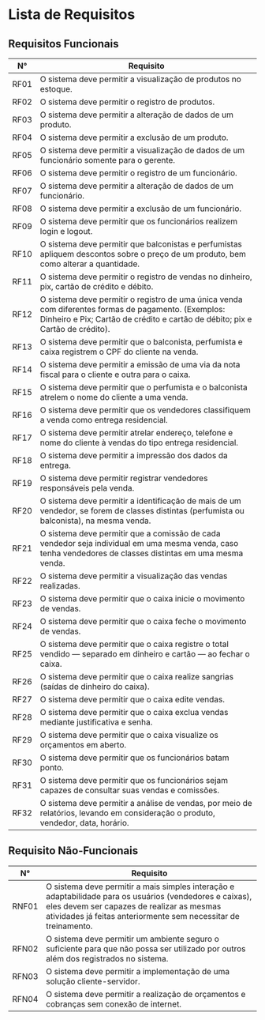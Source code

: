 
# Lista de Requisitos

## Requisitos Funcionais
| N° | Requisito |
|----|-----------|
|RF01|O sistema deve permitir a visualização de produtos no estoque.|
|RF02|O sistema deve permitir o registro de produtos.|
|RF03|O sistema deve permitir a alteração de dados de um produto.|
|RF04|O sistema deve permitir a exclusão de um produto.|
|RF05|O sistema deve permitir a visualização de dados de um funcionário somente para o gerente.|
|RF06|O sistema deve permitir o registro de um funcionário.|
|RF07|O sistema deve permitir a alteração de dados de um funcionário.|
|RF08|O sistema deve permitir a exclusão de um funcionário.|
|RF09|O sistema deve permitir que os funcionários realizem login e logout.|
|RF10|O sistema deve permitir que balconistas e perfumistas apliquem descontos sobre o preço de um produto, bem como alterar a quantidade.|
|RF11|O sistema deve permitir o registro de vendas no dinheiro, pix, cartão de crédito e débito.|
|RF12|O sistema deve permitir o registro de uma única venda com diferentes formas de pagamento. (Exemplos: Dinheiro e Pix; Cartão de crédito e cartão de débito; pix e Cartão de crédito).|
|RF13|O sistema deve permitir que o balconista, perfumista e caixa registrem o CPF do cliente na venda.|
|RF14|O sistema deve permitir a emissão de uma via da nota fiscal para o cliente e outra para o caixa.|
|RF15|O sistema deve permitir que o perfumista e o balconista atrelem o nome do cliente a uma venda.|
|RF16|O sistema deve permitir que os vendedores classifiquem a venda como entrega residencial.|
|RF17|O sistema deve permitir atrelar endereço, telefone e nome do cliente à vendas do tipo entrega residencial.|
|RF18|O sistema deve permitir a impressão dos dados da entrega.|
|RF19|O sistema deve permitir registrar vendedores responsáveis pela venda.|
|RF20|O sistema deve permitir a identificação de mais de um vendedor, se forem de classes distintas (perfumista ou balconista), na mesma venda.|
|RF21|O sistema deve permitir que a comissão de cada vendedor seja individual em uma mesma venda, caso tenha vendedores de classes distintas em uma mesma venda.|
|RF22|O sistema deve permitir a visualização das vendas realizadas.|
|RF23|O sistema deve permitir que o caixa inicie o movimento de vendas.|
|RF24|O sistema deve permitir  que o caixa feche o movimento de vendas.|
|RF25|O sistema deve permitir que o caixa registre o total vendido — separado em dinheiro e cartão — ao fechar o caixa.|
|RF26|O sistema deve permitir que o caixa realize sangrias (saídas de dinheiro do caixa).|
|RF27|O sistema deve permitir que o caixa edite vendas.
|RF28|O sistema deve permitir que o caixa exclua vendas mediante justificativa e senha.|
|RF29|O sistema deve permitir que o caixa visualize os orçamentos em aberto.|
|RF30|O sistema deve permitir que os funcionários batam ponto.|
|RF31|O sistema deve permitir que os funcionários sejam capazes de consultar suas vendas e comissões.|
|RF32|O sistema deve permitir a análise de vendas, por meio de relatórios, levando em consideração o produto, vendedor, data, horário.|

## Requisito Não-Funcionais
| N° | Requisito |
|----|-----------|
|RNF01|O sistema deve permitir a mais simples interação e adaptabilidade para os usuários (vendedores e caixas), eles devem ser capazes de realizar as mesmas atividades já feitas anteriormente sem necessitar de treinamento.|
|RFN02|O sistema deve permitir um ambiente seguro o suficiente para que não possa ser utilizado por outros além dos registrados no sistema.|
|RFN03|O sistema deve permitir a implementação de uma solução cliente-servidor.|
|RFN04|O sistema deve permitir a realização de orçamentos e cobranças sem conexão de internet.|